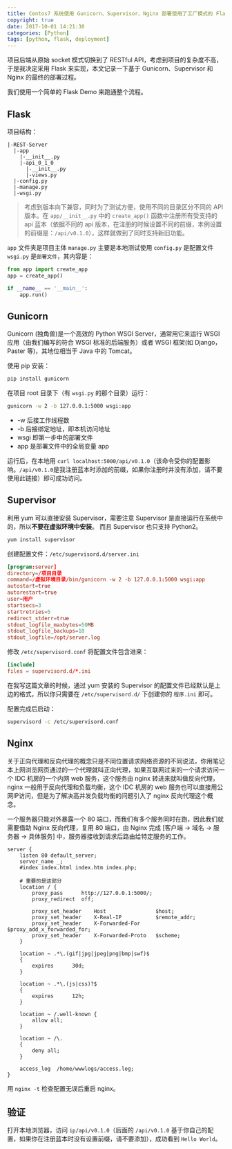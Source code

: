 ```yaml
---
title: Centos7 系统使用 Gunicorn、Supervisor、Nginx 部署使用了工厂模式的 Flask 项目
copyright: true
date: 2017-10-01 14:21:30
categories: [Python]
tags: [python, flask, deployment]
---
```


项目后端从原始 socket 模式切换到了 RESTful API，考虑到项目的复杂度不高，于是我决定采用 Flask 来实现，本文记录一下基于 Gunicorn、Supervisor 和 Nginx 的最终的部署过程。

<!-- more -->

我们使用一个简单的 Flask Demo 来跑通整个流程。

## Flask

项目结构：

```
|-REST-Server
  |-app
    |-__init__.py
    |-api_0_1_0
      |-__init__.py
      |-views.py
  |-config.py
  |-manage.py
  |-wsgi.py
```

> 考虑到版本向下兼容，同时为了测试方便，使用不同的目录区分不同的 API 版本。在 `app/__init__.py` 中的 `create_app()` 函数中注册所有受支持的 api 蓝本（依据不同的 api 版本，在注册的时候设置不同的前缀，本例设置的前缀是：`/api/v0.1.0`），这样就做到了同时支持新旧功能。

`app` 文件夹是项目主体
`manage.py` 主要是本地测试使用
`config.py` 是配置文件
`wsgi.py` 是`部署文件`，其内容是：

```python
from app import create_app
app = create_app()

if __name__ == '__main__':
    app.run()
```

## Gunicorn

Gunicorn (独角兽)是一个高效的 Python WSGI Server，通常用它来运行 WSGI 应用（由我们编写的符合 WSGI 标准的后端服务）或者 WSGI 框架(如 Django，Paster 等)，其地位相当于 Java 中的 Tomcat。

使用 pip 安装：

```bash
pip install gunicorn
```

在项目 root 目录下（有 `wsgi.py` 的那个目录）运行：

```bash
gunicorn -w 2 -b 127.0.0.1:5000 wsgi:app
```

- -w 后接工作线程数
- -b 后接绑定地址，即本机访问地址
- wsgi 即第一步中的部署文件
- app 是部署文件中的全局变量 app

运行后，在本地用 `curl localhost:5000/api/v0.1.0`（该命令受你的配置影响。`/api/v0.1.0`是我注册蓝本时添加的前缀，如果你注册时并没有添加，请不要使用此链接）即可成功访问。

## Supervisor

利用 yum 可以直接安装 Supervisor，需要注意 Supervisor 是直接运行在系统中的，所以**不要在虚拟环境中安装**。 而且 Supervisor 也只支持 Python2。

```bash
yum install supervisor
```

创建配置文件：`/etc/supervisord.d/server.ini`

```conf
[program:server]
directory=/项目目录
command=/虚拟环境目录/bin/gunicorn -w 2 -b 127.0.0.1:5000 wsgi:app
autostart=true
autorestart=true
user=用户
startsecs=3
startretries=5
redirect_stderr=true
stdout_logfile_maxbytes=50MB
stdout_logfile_backups=10
stdout_logfile=/opt/server.log
```

修改 `/etc/supervisord.conf` 将配置文件包含进来：

```conf
[include]
files = supervisord.d/*.ini
```

在我写这篇文章的时候，通过 yum 安装的 Supervisor 的配置文件已经默认是上边的格式，所以你只需要在 `/etc/supervisord.d/` 下创建你的 `程序.ini` 即可。

配置完成后启动：

```bash
supervisord -c /etc/supervisord.conf
```

## Nginx

关于正向代理和反向代理的概念只是不同位置请求网络资源的不同说法，你用笔记本上网浏览网页通过的一个代理就叫正向代理，如果互联网过来的一个请求访问一个 IDC 机房的一个内网 web 服务，这个服务由 nginx 转进来就叫做反向代理，nginx 一般用于反向代理和负载均衡，这个 IDC 机房的 web 服务也可以直接用公网IP访问，但是为了解决高并发负载均衡的问题引入了 nginx 反向代理这个概念。

一个服务器只能对外暴露一个 80 端口，而我们有多个服务同时在跑，因此我们就需要借助 Nginx 反向代理，复用 80 端口，由 Nginx 完成 [客户端 -> 域名 -> 服务器 -> 具体服务] 中，服务器接收到请求后路由给特定服务的工作。

```
server {
    listen 80 default_server;
    server_name _;
    #index index.html index.htm index.php;

    # 重要的是这部分
    location / {
        proxy_pass      http://127.0.0.1:5000/;
        proxy_redirect  off;

        proxy_set_header    Host                $host;
        proxy_set_header    X-Real-IP           $remote_addr;
        proxy_set_header    X-Forwarded-For     $proxy_add_x_forwarded_for;
        proxy_set_header    X-Forwarded-Proto   $scheme;
    }

    location ~ .*\.(gif|jpg|jpeg|png|bmp|swf)$
    {
        expires      30d;
    }

    location ~ .*\.(js|css)?$
    {
        expires      12h;
    }

    location ~ /.well-known {
        allow all;
    }

    location ~ /\.
    {
        deny all;
    }

    access_log  /home/wwwlogs/access.log;
}
```

用 `nginx -t` 检查配置无误后重启 nginx。

## 验证

打开本地浏览器，访问 `ip/api/v0.1.0`（后面的 `/api/v0.1.0` 基于你自己的配置，如果你在注册蓝本时没有设置前缀，请不要添加），成功看到 `Hello World`。
